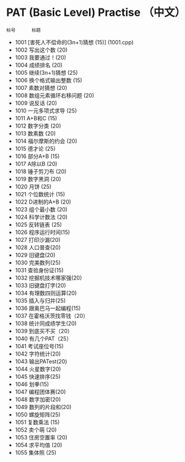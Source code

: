 # PAT (Basic Level) Practise （中文）

	标号		标题	
- 1001	[害死人不偿命的(3n+1)猜想 (15)] (1001.cpp)
- 1002	写出这个数 (20)
- 1003	我要通过！(20)
- 1004	成绩排名 (20)
- 1005	继续(3n+1)猜想 (25)
- 1006	换个格式输出整数 (15)
- 1007	素数对猜想 (20)
- 1008	数组元素循环右移问题 (20)
- 1009	说反话 (20)
- 1010	一元多项式求导 (25)
- 1011	A+B和C (15)
- 1012	数字分类 (20)
- 1013	数素数 (20)
- 1014	福尔摩斯的约会 (20)
- 1015	德才论 (25)
- 1016	部分A+B (15)
- 1017	A除以B (20)
- 1018	锤子剪刀布 (20)
- 1019	数字黑洞 (20)
- 1020	月饼 (25)
- 1021	个位数统计 (15)
- 1022	D进制的A+B (20)
- 1023	组个最小数 (20)	
- 1024	科学计数法 (20)
- 1025	反转链表 (25)
- 1026	程序运行时间(15)
- 1027	打印沙漏(20)
- 1028	人口普查(20)
- 1029	旧键盘(20)
- 1030	完美数列(25)
- 1031	查验身份证(15)
- 1032	挖掘机技术哪家强(20)
- 1033	旧键盘打字(20)
- 1034	有理数四则运算(20)
- 1035	插入与归并(25)	
- 1036	跟奥巴马一起编程(15)
- 1037	在霍格沃茨找零钱（20）
- 1038	统计同成绩学生(20)
- 1039	到底买不买（20）
- 1040	有几个PAT（25）
- 1041	考试座位号(15)
- 1042	字符统计(20)
- 1043	输出PATest(20)
- 1044	火星数字(20)
- 1045	快速排序(25)
- 1046	划拳(15)
- 1047	编程团体赛(20)
- 1048	数字加密(20)
- 1049	数列的片段和(20)
- 1050	螺旋矩阵(25)
- 1051	复数乘法 (15)
- 1052	卖个萌 (20)
- 1053	住房空置率 (20)
- 1054	求平均值 (20)
- 1055	集体照 (25)
